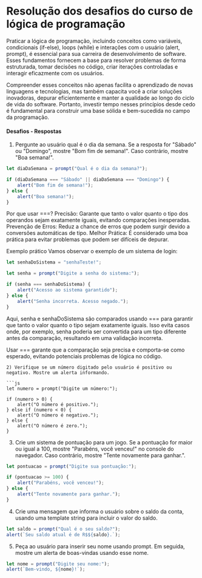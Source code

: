 # Resolução dos desafios do curso de lógica de programação

Praticar a lógica de programação, incluindo conceitos como variáveis, condicionais (if-else), loops (while) e interações com o usuário (alert, prompt), é essencial para sua carreira de desenvolvimento de software. Esses fundamentos fornecem a base para resolver problemas de forma estruturada, tomar decisões no código, criar iterações controladas e interagir eficazmente com os usuários. 

Compreender esses conceitos não apenas facilita o aprendizado de novas linguagens e tecnologias, mas também capacita você a criar soluções inovadoras, depurar eficientemente e manter a qualidade ao longo do ciclo de vida do software. Portanto, investir tempo nesses princípios desde cedo é fundamental para construir uma base sólida e bem-sucedida no campo da programação.

#### Desafios - Respostas

1) Pergunte ao usuário qual é o dia da semana. Se a resposta for "Sábado" ou "Domingo", mostre "Bom fim de semana!". Caso contrário, mostre "Boa semana!".

```js
let diaDaSemana = prompt("Qual é o dia da semana?");

if (diaDaSemana === "Sábado" || diaDaSemana === "Domingo") {
    alert("Bom fim de semana!");
} else {
    alert("Boa semana!");
}

```
Por que usar ===?
Precisão: Garante que tanto o valor quanto o tipo dos operandos sejam exatamente iguais, evitando comparações inesperadas.
Prevenção de Erros: Reduz a chance de erros que podem surgir devido a conversões automáticas de tipo.
Melhor Prática: É considerado uma boa prática para evitar problemas que podem ser difíceis de depurar.

Exemplo prático
Vamos observar o exemplo de um sistema de login:

```js
let senhaDoSistema = "senhaTeste!";

let senha = prompt("Digite a senha do sistema:");

if (senha === senhaDoSistema) {
    alert("Acesso ao sistema garantido");
} else {
    alert("Senha incorreta. Acesso negado.");
}

```
Aqui, senha e senhaDoSistema são comparados usando === para garantir que tanto o valor quanto o tipo sejam exatamente iguais. Isso evita casos onde, por exemplo, senha poderia ser convertida para um tipo diferente antes da comparação, resultando em uma validação incorreta.

Usar === garante que a comparação seja precisa e comporta-se como esperado, evitando potenciais problemas de lógica no código.

```
2) Verifique se um número digitado pelo usuário é positivo ou negativo. Mostre um alerta informando.

```js
let numero = prompt("Digite um número:");

if (numero > 0) {
    alert("O número é positivo.");
} else if (numero < 0) {
    alert("O número é negativo.");
} else {
    alert("O número é zero.");
}

```

3) Crie um sistema de pontuação para um jogo. Se a pontuação for maior ou igual a 100, mostre "Parabéns, você venceu!" no console do navegador. Caso contrário, mostre "Tente novamente para ganhar.".

```js
let pontuacao = prompt("Digite sua pontuação:");

if (pontuacao >= 100) {
    alert("Parabéns, você venceu!");
} else {
    alert("Tente novamente para ganhar.");
}

```

4) Crie uma mensagem que informa o usuário sobre o saldo da conta, usando uma template string para incluir o valor do saldo.

```js
let saldo = prompt("Qual é o seu saldo?");
alert(`Seu saldo atual é de R$${saldo}.`);

```

5) Peça ao usuário para inserir seu nome usando prompt. Em seguida, mostre um alerta de boas-vindas usando esse nome.

```js
let nome = prompt("Digite seu nome:");
alert(`Bem-vindo, ${nome}!`);

```
